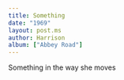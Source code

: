 ```yaml
---
title: Something
date: "1969"
layout: post.ms
author: Harrison
album: ["Abbey Road"]
---
```


Something in the way she moves
